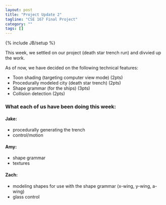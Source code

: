 ```yaml
---
layout: post
title: "Project Update 2"
tagline: "CSE 167 Final Project"
category: ""
tags: []
---
```

{% include JB/setup %}

This week, we settled on our project (death star trench run) and divvied up the work.

As of now, we have decided on the following technical features:
 - Toon shading (targeting computer view mode) (2pts)
 - Procedurally modeled city (death star trench) (2pts)
 - Shape grammar (for the ships) (3pts)
 - Collision detection (2pts)

### What each of us have been doing this week:

#### Jake:
 - procedurally generating the trench
 - control/motion

#### Amy:
 - shape grammar
 - textures

#### Zach:
 - modeling shapes for use with the shape grammar (x-wing, y-wing, a-wing)
 - glass control

